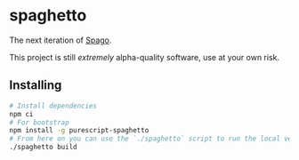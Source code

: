 # spaghetto

The next iteration of [Spago](https://github.com/purescript/spago).

This project is still _extremely_ alpha-quality software, use at your own risk.

## Installing

```bash
# Install dependencies
npm ci
# For bootstrap
npm install -g purescript-spaghetto
# From here on you can use the `./spaghetto` script to run the local version, e.g.:
./spaghetto build
```

